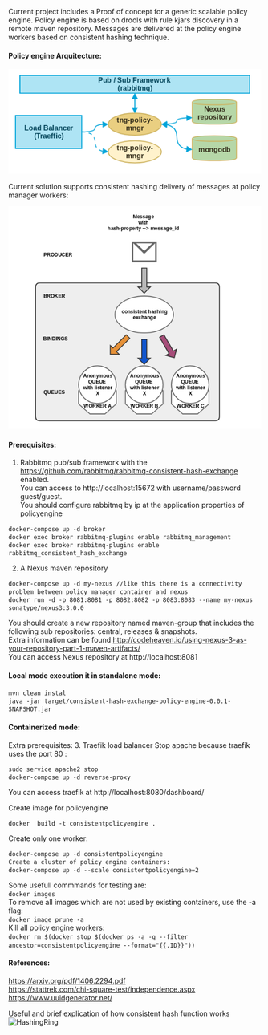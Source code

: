 Current project includes a Proof of concept for a generic scalable policy engine.
Policy engine is based on drools with rule kjars discovery in a remote maven repository. 
Messages are delivered at the policy engine workers based on consistent hashing technique.

#### Policy engine Arquitecture:

![policyArchitecture](/images/policyArchitecture.png)

Current solution supports consistent hashing delivery of messages at policy manager workers:  

![consistenhashingpolicymanager](/images/consistenhashingpolicymanager.png)

#### Prerequisites:
1. Rabbitmq pub/sub framework with the https://github.com/rabbitmq/rabbitmq-consistent-hash-exchange enabled.  
You can access to http://localhost:15672 with username/password guest/guest.  
You should configure rabbitmq by ip at the application properties of policyengine  
```
docker-compose up -d broker
docker exec broker rabbitmq-plugins enable rabbitmq_management
docker exec broker rabbitmq-plugins enable rabbitmq_consistent_hash_exchange
```
2. A Nexus maven repository  
```
docker-compose up -d my-nexus //like this there is a connectivity problem between policy manager container and nexus
docker run -d -p 8081:8081 -p 8082:8082 -p 8083:8083 --name my-nexus sonatype/nexus3:3.0.0
```
You should create a new repository named  maven-group that includes the following sub repositories: central, releases & snapshots.  
Extra information can be found http://codeheaven.io/using-nexus-3-as-your-repository-part-1-maven-artifacts/  
You can access Nexus repository at http://localhost:8081  


#### Local mode execution it in standalone mode:
```
mvn clean instal 
java -jar target/consistent-hash-exchange-policy-engine-0.0.1-SNAPSHOT.jar 
```

#### Containerized mode:
Extra prerequisites:
3. Traefik load balancer 
Stop apache because traefik uses the port 80 : 
```
sudo service apache2 stop
docker-compose up -d reverse-proxy 
```
You can access traefik at http://localhost:8080/dashboard/

Create image for policyengine
```
docker  build -t consistentpolicyengine .
```
Create only one worker:
```
docker-compose up -d consistentpolicyengine
Create a cluster of policy engine containers:
docker-compose up -d --scale consistentpolicyengine=2 
```

Some usefull commmands for testing are:  
```docker images```  
To remove all images which are not used by existing containers, use the -a flag:  
```docker image prune -a```  
Kill all policy engine workers:  
```docker rm $(docker stop $(docker ps -a -q --filter ancestor=consistentpolicyengine --format="{{.ID}}"))```  

#### References:
https://arxiv.org/pdf/1406.2294.pdf  
https://stattrek.com/chi-square-test/independence.aspx  
https://www.uuidgenerator.net/  

Useful and brief explication of how consistent hash function works  
![HashingRing](/images/hashring.jpg)
